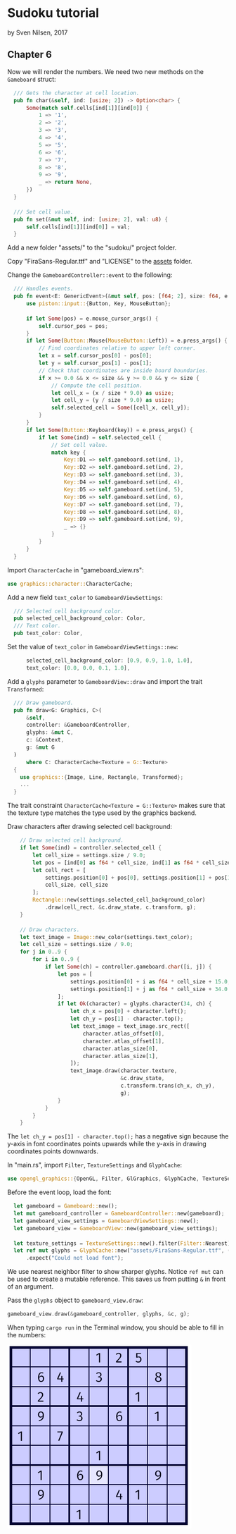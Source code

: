 # Sudoku tutorial
by Sven Nilsen, 2017

## Chapter 6

Now we will render the numbers.
We need two new methods on the `Gameboard` struct:

```rust
  /// Gets the character at cell location.
  pub fn char(&self, ind: [usize; 2]) -> Option<char> {
      Some(match self.cells[ind[1]][ind[0]] {
          1 => '1',
          2 => '2',
          3 => '3',
          4 => '4',
          5 => '5',
          6 => '6',
          7 => '7',
          8 => '8',
          9 => '9',
          _ => return None,
      })
  }

  /// Set cell value.
  pub fn set(&mut self, ind: [usize; 2], val: u8) {
      self.cells[ind[1]][ind[0]] = val;
  }
```

Add a new folder "assets/" to the "sudoku/" project folder.

Copy "FiraSans-Regular.ttf" and "LICENSE" to the [assets](./assets/) folder.

Change the `GameboardController::event` to the following:

```rust
  /// Handles events.
  pub fn event<E: GenericEvent>(&mut self, pos: [f64; 2], size: f64, e: &E) {
      use piston::input::{Button, Key, MouseButton};

      if let Some(pos) = e.mouse_cursor_args() {
          self.cursor_pos = pos;
      }
      if let Some(Button::Mouse(MouseButton::Left)) = e.press_args() {
          // Find coordinates relative to upper left corner.
          let x = self.cursor_pos[0] - pos[0];
          let y = self.cursor_pos[1] - pos[1];
          // Check that coordinates are inside board boundaries.
          if x >= 0.0 && x <= size && y >= 0.0 && y <= size {
              // Compute the cell position.
              let cell_x = (x / size * 9.0) as usize;
              let cell_y = (y / size * 9.0) as usize;
              self.selected_cell = Some([cell_x, cell_y]);
          }
      }
      if let Some(Button::Keyboard(key)) = e.press_args() {
          if let Some(ind) = self.selected_cell {
              // Set cell value.
              match key {
                  Key::D1 => self.gameboard.set(ind, 1),
                  Key::D2 => self.gameboard.set(ind, 2),
                  Key::D3 => self.gameboard.set(ind, 3),
                  Key::D4 => self.gameboard.set(ind, 4),
                  Key::D5 => self.gameboard.set(ind, 5),
                  Key::D6 => self.gameboard.set(ind, 6),
                  Key::D7 => self.gameboard.set(ind, 7),
                  Key::D8 => self.gameboard.set(ind, 8),
                  Key::D9 => self.gameboard.set(ind, 9),
                  _ => {}
              }
          }
      }
  }
```

Import `CharacterCache` in "gameboard_view.rs":

```rust
use graphics::character::CharacterCache;
```

Add a new field `text_color` to `GameboardViewSettings`:

```rust
  /// Selected cell background color.
  pub selected_cell_background_color: Color,
  /// Text color.
  pub text_color: Color,
```

Set the value of `text_color` in `GameboardViewSettings::new`:

```rust
      selected_cell_background_color: [0.9, 0.9, 1.0, 1.0],
      text_color: [0.0, 0.0, 0.1, 1.0],
```

Add a `glyphs` parameter to `GameboardView::draw` and import the trait `Transformed`:

```rust
  /// Draw gameboard.
  pub fn draw<G: Graphics, C>(
      &self,
      controller: &GameboardController,
      glyphs: &mut C,
      c: &Context,
      g: &mut G
  )
      where C: CharacterCache<Texture = G::Texture>
  {
    use graphics::{Image, Line, Rectangle, Transformed};
    ...
  }
```

The trait constraint `CharacterCache<Texture = G::Texture>` makes sure that
the texture type matches the type used by the graphics backend.

Draw characters after drawing selected cell background:

```rust
    // Draw selected cell background.
    if let Some(ind) = controller.selected_cell {
        let cell_size = settings.size / 9.0;
        let pos = [ind[0] as f64 * cell_size, ind[1] as f64 * cell_size];
        let cell_rect = [
            settings.position[0] + pos[0], settings.position[1] + pos[1],
            cell_size, cell_size
        ];
        Rectangle::new(settings.selected_cell_background_color)
            .draw(cell_rect, &c.draw_state, c.transform, g);
    }

    // Draw characters.
    let text_image = Image::new_color(settings.text_color);
    let cell_size = settings.size / 9.0;
    for j in 0..9 {
        for i in 0..9 {
            if let Some(ch) = controller.gameboard.char([i, j]) {
                let pos = [
                    settings.position[0] + i as f64 * cell_size + 15.0,
                    settings.position[1] + j as f64 * cell_size + 34.0
                ];
                if let Ok(character) = glyphs.character(34, ch) {
                    let ch_x = pos[0] + character.left();
                    let ch_y = pos[1] - character.top();
                    let text_image = text_image.src_rect([
                        character.atlas_offset[0],
                        character.atlas_offset[1],
                        character.atlas_size[0],
                        character.atlas_size[1],
                    ]);
                    text_image.draw(character.texture,
                                    &c.draw_state,
                                    c.transform.trans(ch_x, ch_y),
                                    g);
                }
            }
        }
    }
```

The `let ch_y = pos[1] - character.top();` has a negative sign because the
y-axis in font coordinates points upwards while the y-axis in drawing coordinates points downwards.

In "main.rs", import `Filter`, `TextureSettings` and `GlyphCache`:

```rust
use opengl_graphics::{OpenGL, Filter, GlGraphics, GlyphCache, TextureSettings};
```

Before the event loop, load the font:

```rust
  let gameboard = Gameboard::new();
  let mut gameboard_controller = GameboardController::new(gameboard);
  let gameboard_view_settings = GameboardViewSettings::new();
  let gameboard_view = GameboardView::new(gameboard_view_settings);

  let texture_settings = TextureSettings::new().filter(Filter::Nearest);
  let ref mut glyphs = GlyphCache::new("assets/FiraSans-Regular.ttf", (), texture_settings)
      .expect("Could not load font");
```

We use nearest neighbor filter to show sharper glyphs.
Notice `ref mut` can be used to create a mutable reference.
This saves us from putting `&` in front of an argument.

Pass the `glyphs` object to `gameboard_view.draw`:

```rust
gameboard_view.draw(&gameboard_controller, glyphs, &c, g);
```

When typing `cargo run` in the Terminal window, you should be able to fill
in the numbers:

![fill in numbers](./images/fill-in-numbers.png)

